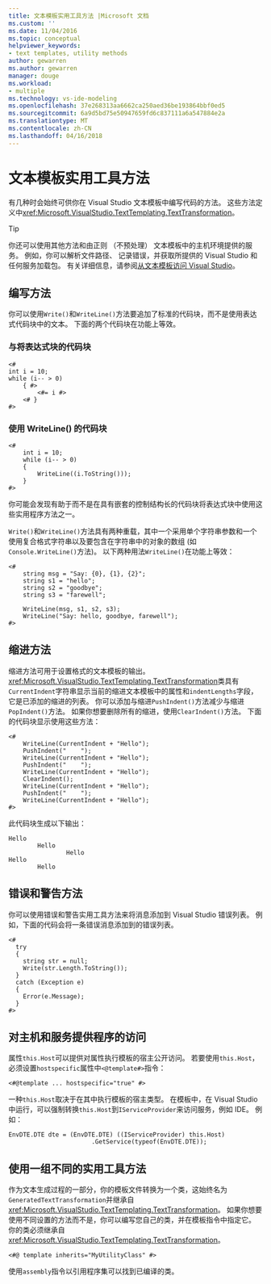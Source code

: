 ```yaml
---
title: 文本模板实用工具方法 |Microsoft 文档
ms.custom: ''
ms.date: 11/04/2016
ms.topic: conceptual
helpviewer_keywords:
- text templates, utility methods
author: gewarren
ms.author: gewarren
manager: douge
ms.workload:
- multiple
ms.technology: vs-ide-modeling
ms.openlocfilehash: 37e268313aa6662ca250aed36be193864bbf0ed5
ms.sourcegitcommit: 6a9d5bd75e50947659fd6c837111a6a547884e2a
ms.translationtype: MT
ms.contentlocale: zh-CN
ms.lasthandoff: 04/16/2018
---
```

# <a name="text-template-utility-methods"></a>文本模板实用工具方法

有几种时会始终可供你在 Visual Studio 文本模板中编写代码的方法。 这些方法定义中<xref:Microsoft.VisualStudio.TextTemplating.TextTransformation>。

> [!TIP]
> 你还可以使用其他方法和由正则 （不预处理） 文本模板中的主机环境提供的服务。 例如，你可以解析文件路径、 记录错误，并获取所提供的 Visual Studio 和任何服务加载包。 有关详细信息，请参阅[从文本模板访问 Visual Studio](http://msdn.microsoft.com/0556f20c-fef4-41a9-9597-53afab4ab9e4)。
  
## <a name="write-methods"></a>编写方法

你可以使用`Write()`和`WriteLine()`方法要追加了标准的代码块，而不是使用表达式代码块中的文本。 下面的两个代码块在功能上等效。  
  
### <a name="code-block-with-an-expression-block"></a>与将表达式块的代码块  
  
```  
<#  
int i = 10;  
while (i-- > 0)  
    { #>  
        <#= i #>  
    <# }  
#>  
```  
  
### <a name="code-block-using-writeline"></a>使用 WriteLine() 的代码块  
  
```  
<#   
    int i = 10;  
    while (i-- > 0)  
    {   
        WriteLine((i.ToString()));  
    }  
#>  
```  
  
 你可能会发现有助于而不是在具有嵌套的控制结构长的代码块将表达式块中使用这些实用程序方法之一。  
  
 `Write()`和`WriteLine()`方法具有两种重载，其中一个采用单个字符串参数和一个使用复合格式字符串以及要包含在字符串中的对象的数组 (如`Console.WriteLine()`方法)。 以下两种用法`WriteLine()`在功能上等效：  
  
```  
<#  
    string msg = "Say: {0}, {1}, {2}";  
    string s1 = "hello";  
    string s2 = "goodbye";  
    string s3 = "farewell";  
  
    WriteLine(msg, s1, s2, s3);  
    WriteLine("Say: hello, goodbye, farewell");  
#>   
```  
  
## <a name="indentation-methods"></a>缩进方法

 缩进方法可用于设置格式的文本模板的输出。 <xref:Microsoft.VisualStudio.TextTemplating.TextTransformation>类具有`CurrentIndent`字符串显示当前的缩进文本模板中的属性和`indentLengths`字段，它是已添加的缩进的列表。 你可以添加与缩进`PushIndent()`方法减少与缩进`PopIndent()`方法。 如果你想要删除所有的缩进，使用`ClearIndent()`方法。 下面的代码块显示使用这些方法：  
  
```  
<#  
    WriteLine(CurrentIndent + "Hello");  
    PushIndent("    ");  
    WriteLine(CurrentIndent + "Hello");  
    PushIndent("    ");  
    WriteLine(CurrentIndent + "Hello");  
    ClearIndent();  
    WriteLine(CurrentIndent + "Hello");  
    PushIndent("    ");  
    WriteLine(CurrentIndent + "Hello");  
#>  
```  
  
 此代码块生成以下输出：  
  
```  
Hello  
        Hello  
                Hello  
Hello  
        Hello  
```  
  
## <a name="error-and-warning-methods"></a>错误和警告方法  
 你可以使用错误和警告实用工具方法来将消息添加到 Visual Studio 错误列表。 例如，下面的代码会将一条错误消息添加到的错误列表。  
  
```  
<#  
  try  
  {  
    string str = null;  
    Write(str.Length.ToString());  
  }  
  catch (Exception e)  
  {  
    Error(e.Message);  
  }  
#>    
```  
  
## <a name="access-to-host-and-service-provider"></a>对主机和服务提供程序的访问  
 属性`this.Host`可以提供对属性执行模板的宿主公开访问。 若要使用`this.Host`，必须设置`hostspecific`属性中`<@template#>`指令：  
  
 `<#@template ... hostspecific="true" #>`  
  
 一种`this.Host`取决于在其中执行模板的宿主类型。 在模板中，在 Visual Studio 中运行，可以强制转换`this.Host`到`IServiceProvider`来访问服务，例如 IDE。 例如：  
  
```  
EnvDTE.DTE dte = (EnvDTE.DTE) ((IServiceProvider) this.Host)  
                       .GetService(typeof(EnvDTE.DTE));  
```  
  
## <a name="using-a-different-set-of-utility-methods"></a>使用一组不同的实用工具方法  
 作为文本生成过程的一部分，你的模板文件转换为一个类，这始终名为`GeneratedTextTransformation`并继承自<xref:Microsoft.VisualStudio.TextTemplating.TextTransformation>。 如果你想要使用不同设置的方法而不是，你可以编写您自己的类，并在模板指令中指定它。 你的类必须继承自<xref:Microsoft.VisualStudio.TextTemplating.TextTransformation>。  
  
```  
<#@ template inherits="MyUtilityClass" #>  
```  
  
 使用`assembly`指令以引用程序集可以找到已编译的类。